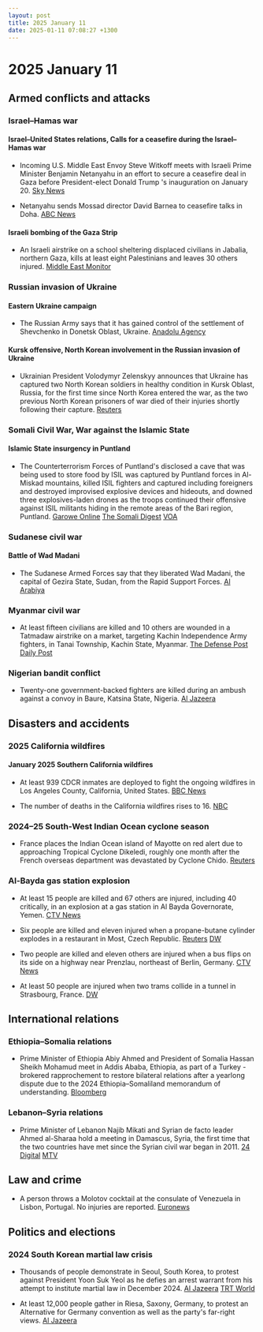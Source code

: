 ```yaml
---
layout: post
title: 2025 January 11
date: 2025-01-11 07:08:27 +1300
---
```


# 2025 January 11

## Armed conflicts and attacks

### Israel–Hamas war

#### Israel–United States relations, Calls for a ceasefire during the Israel–Hamas war

- Incoming U.S. Middle East Envoy Steve Witkoff meets with Israeli Prime Minister Benjamin Netanyahu in an effort to secure a ceasefire deal in Gaza before President-elect Donald Trump 's inauguration on January 20. [Sky News](https://news.sky.com/story/donald-trumps-middle-east-envoy-pushes-for-gaza-ceasefire-deal-ahead-of-us-inauguration-13287325)

- Netanyahu sends Mossad director David Barnea to ceasefire talks in Doha. [ABC News](https://abcnews.go.com/International/wireStory/israels-netanyahu-sends-mossad-director-gaza-ceasefire-talks-117581245)

#### Israeli bombing of the Gaza Strip

- An Israeli airstrike on a school sheltering displaced civilians in Jabalia, northern Gaza, kills at least eight Palestinians and leaves 30 others injured. [Middle East Monitor](https://www.middleeastmonitor.com/20250111-israeli-strike-on-school-in-northern-gaza-kills-8-displaced-palestinians/)

### Russian invasion of Ukraine

#### Eastern Ukraine campaign

- The Russian Army says that it has gained control of the settlement of Shevchenko in Donetsk Oblast, Ukraine. [Anadolu Agency](https://www.aa.com.tr/en/russia-ukraine-war/russia-claims-to-have-taken-control-of-another-village-in-ukraine/3447499)

#### Kursk offensive, North Korean involvement in the Russian invasion of Ukraine

- Ukrainian President Volodymyr Zelenskyy announces that Ukraine has captured two North Korean soldiers in healthy condition in Kursk Oblast, Russia, for the first time since North Korea entered the war, as the two previous North Korean prisoners of war died of their injuries shortly following their capture. [Reuters](https://www.reuters.com/world/europe/ukraine-captures-two-north-korean-soldiers-kursk-zelenskiy-says-2025-01-11/)

### Somali Civil War, War against the Islamic State

#### Islamic State insurgency in Puntland

- The Counterterrorism Forces of Puntland's disclosed a cave that was being used to store food by ISIL was captured by Puntland forces in Al-Miskad mountains, killed ISIL fighters and captured including foreigners and destroyed improvised explosive devices and hideouts, and downed three explosives-laden drones as the troops continued their offensive against ISIL militants hiding in the remote areas of the Bari region, Puntland. [Garowe Online](https://www.garoweonline.com/en/news/puntland/somalia-puntland-troops-make-gains-in-large-scale-offensive-against-isis) [The Somali Digest](https://thesomalidigest.com/puntland-advances-against-is-somalia-claims-fgs-is-compromised/) [VOA](https://www.voasomali.com/a/7933272.html)

### Sudanese civil war

#### Battle of Wad Madani

- The Sudanese Armed Forces say that they liberated Wad Madani, the capital of Gezira State, Sudan, from the Rapid Support Forces. [Al Arabiya](https://english.alarabiya.net/News/middle-east/2025/01/11/sudan-government-spokesman-says-army-liberated-key-city-from-rsf-)

### Myanmar civil war

- At least fifteen civilians are killed and 10 others are wounded in a Tatmadaw airstrike on a market, targeting Kachin Independence Army fighters, in Tanai Township, Kachin State, Myanmar. [The Defense Post](https://thedefensepost.com/2025/01/12/myanmar-junta-air-strike-2/) [Daily Post](https://dailypost.ng/2025/01/12/myanmar-junta-air-strike-kills-15-civilians/)

### Nigerian bandit conflict

- Twenty-one government-backed fighters are killed during an ambush against a convoy in Baure, Katsina State, Nigeria. [Al Jazeera](https://www.aljazeera.com/news/2025/1/11/bandits-in-nigeria-ambush-and-kill-21-government-backed-fighters)

## Disasters and accidents

### 2025 California wildfires

#### January 2025 Southern California wildfires

- At least 939 CDCR inmates are deployed to fight the ongoing wildfires in Los Angeles County, California, United States. [BBC News](https://www.bbc.com/news/articles/c3rwdjwglx2o)

- The number of deaths in the California wildfires rises to 16. [NBC](https://www.nbcnews.com/news/us-news/california-wildfires-victims-rcna186989)

### 2024–25 South-West Indian Ocean cyclone season

- France places the Indian Ocean island of Mayotte on red alert due to approaching Tropical Cyclone Dikeledi, roughly one month after the French overseas department was devastated by Cyclone Chido. [Reuters](https://www.reuters.com/world/europe/cyclone-battered-mayotte-be-put-red-alert-2025-01-11/)

### Al-Bayda gas station explosion

- At least 15 people are killed and 67 others are injured, including 40 critically, in an explosion at a gas station in Al Bayda Governorate, Yemen. [CTV News](https://www.ctvnews.ca/world/15-killed-in-an-explosion-and-fire-at-a-gas-station-in-central-yemen-1.7172825)

- Six people are killed and eleven injured when a propane-butane cylinder explodes in a restaurant in Most, Czech Republic. [Reuters](https://www.reuters.com/world/europe/six-killed-explosion-czech-restaurant-2025-01-12/) [DW](https://www.dw.com/en/czech-restaurant-explosion-leaves-several-dead/a-71276478)

- Two people are killed and eleven others are injured when a bus flips on its side on a highway near Prenzlau, northeast of Berlin, Germany. [CTV News](https://www.ctvnews.ca/world/a-bus-accident-on-a-highway-in-northeastern-germany-leaves-two-dead-1.7172611)

- At least 50 people are injured when two trams collide in a tunnel in Strasbourg, France. [DW](https://www.dw.com/en/france-two-trams-collide-in-strasbourg/a-71274743)

## International relations

### Ethiopia–Somalia relations

- Prime Minister of Ethiopia Abiy Ahmed and President of Somalia Hassan Sheikh Mohamud meet in Addis Ababa, Ethiopia, as part of a Turkey -brokered rapprochement to restore bilateral relations after a yearlong dispute due to the 2024 Ethiopia–Somaliland memorandum of understanding. [Bloomberg](https://www.bloomberg.com/news/articles/2025-01-11/ethiopia-somalia-leaders-meet-agree-to-restore-relations)

### Lebanon–Syria relations

- Prime Minister of Lebanon Najib Mikati and Syrian de facto leader Ahmed al-Sharaa hold a meeting in Damascus, Syria, the first time that the two countries have met since the Syrian civil war began in 2011. [24 Digital](https://24newshd.tv/11-Jan-2025/lebanon-pm-visits-damascus-on-first-such-trip-since-before-syria-war) [MTV](https://www.mtv.com.lb/en/News/Local/1538189/photos--the-meeting-between-mikati-and-sharaa-in-damascus-has-just-kicked-off)

## Law and crime

- A person throws a Molotov cocktail at the consulate of Venezuela in Lisbon, Portugal. No injuries are reported. [Euronews](https://www.euronews.com/2025/01/12/venezuelas-consulate-in-lisbon-targeted-with-explosive-device)

## Politics and elections

### 2024 South Korean martial law crisis

- Thousands of people demonstrate in Seoul, South Korea, to protest against President Yoon Suk Yeol as he defies an arrest warrant from his attempt to institute martial law in December 2024. [Al Jazeera](https://www.aljazeera.com/news/2025/1/11/thousands-protest-in-south-korea-as-yoon-continues-to-resist-arrest) [TRT World](https://www.trtworld.com/asia/rival-protests-erupt-in-south-korea-as-arrest-looms-for-suspended-president-18252604)

- At least 12,000 people gather in Riesa, Saxony, Germany, to protest an Alternative for Germany convention as well as the party's far-right views. [Al Jazeera](https://www.aljazeera.com/news/2025/1/11/german-protesters-attempt-to-block-far-right-afd-congress)